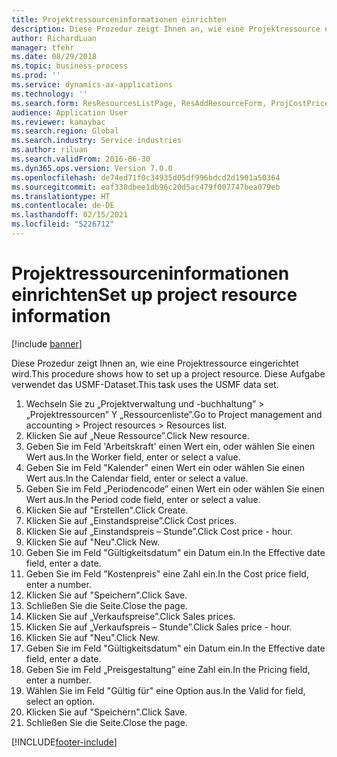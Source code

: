 ```yaml
---
title: Projektressourceninformationen einrichten
description: Diese Prozedur zeigt Ihnen an, wie eine Projektressource eingerichtet wird.
author: RichardLuan
manager: tfehr
ms.date: 08/29/2018
ms.topic: business-process
ms.prod: ''
ms.service: dynamics-ax-applications
ms.technology: ''
ms.search.form: ResResourcesListPage, ResAddResourceForm, ProjCostPriceHour, ProjSalesPriceHour
audience: Application User
ms.reviewer: kamaybac
ms.search.region: Global
ms.search.industry: Service industries
ms.author: riluan
ms.search.validFrom: 2016-06-30
ms.dyn365.ops.version: Version 7.0.0
ms.openlocfilehash: de74ed71f0c34935d05df996bdcd2d1901a50364
ms.sourcegitcommit: eaf330dbee1db96c20d5ac479f007747bea079eb
ms.translationtype: HT
ms.contentlocale: de-DE
ms.lasthandoff: 02/15/2021
ms.locfileid: "5226712"
---
```

# <a name="set-up-project-resource-information"></a><span data-ttu-id="90db0-103">Projektressourceninformationen einrichten</span><span class="sxs-lookup"><span data-stu-id="90db0-103">Set up project resource information</span></span>

[!include [banner](../../includes/banner.md)]

<span data-ttu-id="90db0-104">Diese Prozedur zeigt Ihnen an, wie eine Projektressource eingerichtet wird.</span><span class="sxs-lookup"><span data-stu-id="90db0-104">This procedure shows how to set up a project resource.</span></span> <span data-ttu-id="90db0-105">Diese Aufgabe verwendet das USMF-Dataset.</span><span class="sxs-lookup"><span data-stu-id="90db0-105">This task uses the USMF data set.</span></span>

1. <span data-ttu-id="90db0-106">Wechseln Sie zu „Projektverwaltung und -buchhaltung” > „Projektressourcen” Y „Ressourcenliste”.</span><span class="sxs-lookup"><span data-stu-id="90db0-106">Go to Project management and accounting > Project resources > Resources list.</span></span>
2. <span data-ttu-id="90db0-107">Klicken Sie auf „Neue Ressource”.</span><span class="sxs-lookup"><span data-stu-id="90db0-107">Click New resource.</span></span>
3. <span data-ttu-id="90db0-108">Geben Sie im Feld 'Arbeitskraft' einen Wert ein, oder wählen Sie einen Wert aus.</span><span class="sxs-lookup"><span data-stu-id="90db0-108">In the Worker field, enter or select a value.</span></span>
4. <span data-ttu-id="90db0-109">Geben Sie im Feld "Kalender" einen Wert ein oder wählen Sie einen Wert aus.</span><span class="sxs-lookup"><span data-stu-id="90db0-109">In the Calendar field, enter or select a value.</span></span>
5. <span data-ttu-id="90db0-110">Geben Sie im Feld „Periodencode” einen Wert ein oder wählen Sie einen Wert aus.</span><span class="sxs-lookup"><span data-stu-id="90db0-110">In the Period code field, enter or select a value.</span></span>
6. <span data-ttu-id="90db0-111">Klicken Sie auf "Erstellen".</span><span class="sxs-lookup"><span data-stu-id="90db0-111">Click Create.</span></span>
7. <span data-ttu-id="90db0-112">Klicken Sie auf „Einstandspreise”.</span><span class="sxs-lookup"><span data-stu-id="90db0-112">Click Cost prices.</span></span>
8. <span data-ttu-id="90db0-113">Klicken Sie auf „Einstandspreis – Stunde”.</span><span class="sxs-lookup"><span data-stu-id="90db0-113">Click Cost price - hour.</span></span>
9. <span data-ttu-id="90db0-114">Klicken Sie auf "Neu".</span><span class="sxs-lookup"><span data-stu-id="90db0-114">Click New.</span></span>
10. <span data-ttu-id="90db0-115">Geben Sie im Feld "Gültigkeitsdatum" ein Datum ein.</span><span class="sxs-lookup"><span data-stu-id="90db0-115">In the Effective date field, enter a date.</span></span>
11. <span data-ttu-id="90db0-116">Geben Sie im Feld "Kostenpreis" eine Zahl ein.</span><span class="sxs-lookup"><span data-stu-id="90db0-116">In the Cost price field, enter a number.</span></span>
12. <span data-ttu-id="90db0-117">Klicken Sie auf "Speichern".</span><span class="sxs-lookup"><span data-stu-id="90db0-117">Click Save.</span></span>
13. <span data-ttu-id="90db0-118">Schließen Sie die Seite.</span><span class="sxs-lookup"><span data-stu-id="90db0-118">Close the page.</span></span>
14. <span data-ttu-id="90db0-119">Klicken Sie auf „Verkaufspreise”.</span><span class="sxs-lookup"><span data-stu-id="90db0-119">Click Sales prices.</span></span>
15. <span data-ttu-id="90db0-120">Klicken Sie auf „Verkaufspreis – Stunde”.</span><span class="sxs-lookup"><span data-stu-id="90db0-120">Click Sales price - hour.</span></span>
16. <span data-ttu-id="90db0-121">Klicken Sie auf "Neu".</span><span class="sxs-lookup"><span data-stu-id="90db0-121">Click New.</span></span>
17. <span data-ttu-id="90db0-122">Geben Sie im Feld "Gültigkeitsdatum" ein Datum ein.</span><span class="sxs-lookup"><span data-stu-id="90db0-122">In the Effective date field, enter a date.</span></span>
18. <span data-ttu-id="90db0-123">Geben Sie im Feld „Preisgestaltung” eine Zahl ein.</span><span class="sxs-lookup"><span data-stu-id="90db0-123">In the Pricing field, enter a number.</span></span>
19. <span data-ttu-id="90db0-124">Wählen Sie im Feld "Gültig für" eine Option aus.</span><span class="sxs-lookup"><span data-stu-id="90db0-124">In the Valid for field, select an option.</span></span>
20. <span data-ttu-id="90db0-125">Klicken Sie auf "Speichern".</span><span class="sxs-lookup"><span data-stu-id="90db0-125">Click Save.</span></span>
21. <span data-ttu-id="90db0-126">Schließen Sie die Seite.</span><span class="sxs-lookup"><span data-stu-id="90db0-126">Close the page.</span></span>



[!INCLUDE[footer-include](../../../includes/footer-banner.md)]